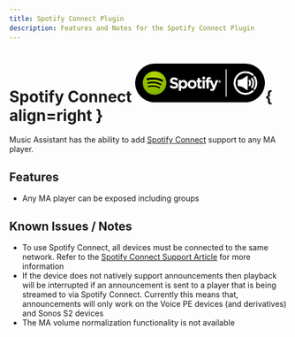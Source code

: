 ```yaml
---
title: Spotify Connect Plugin
description: Features and Notes for the Spotify Connect Plugin
---
```


# Spotify Connect ![Preview image](../assets/icons/spotify-connect-icon.png){ align=right }

Music Assistant has the ability to add [Spotify Connect](https://connect.spotify.com/) support to any MA player.

## Features

- Any MA player can be exposed including groups

## Known Issues / Notes

- To use Spotify Connect, all devices must be connected to the same network. Refer to the [Spotify Connect Support Article](https://support.spotify.com/au/article/spotify-connect/) for more information
- If the device does not natively support announcements then playback will be interrupted if an announcement is sent to a player that is being streamed to via Spotify Connect. Currently this means that, announcements will only work on the Voice PE devices (and derivatives) and Sonos S2 devices
- The MA volume normalization functionality is not available
